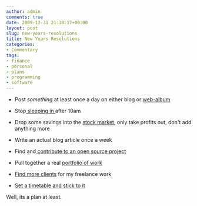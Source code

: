 ```yaml
---
author: admin
comments: true
date: 2009-12-31 21:38:17+00:00
layout: post
slug: new-years-resolutions
title: New Years Resolutions
categories:
- Commentary
tags:
- finance
- personal
- plans
- programming
- software
---
```


	
  * Post *something* at least once a day on either blog or [web-album](http://picasaweb.google.com/andrew.bolster/1ayr?feat=directlink)

	
  * Stop[ sleeping in ](http://lifehacker.com/309030/top-10-ways-to-sleep-smarter-and-better)after 10am

	
  * Drop some savings into the [stock market](https://uk.etrade.com/e/t/uk/homepage), only take profits out, don't add anything more

	
  * Write an actual blog article once a week

	
  * Find and[ contribute to an open source project](http://sourceforge.net/people/)

	
  * Pull together a real [portfolio of work](http://grok-code.com/58/the-power-of-a-programming-portfolio/)

	
  * [Find more clients](http://freelanceswitch.com/finding/101-ideas-to-get-more-freelance-work-and-generate-new-client-leads/) for my freelance work

	
  * [Set a timetable and stick to it](http://calnewport.com/blog/2008/02/15/fixed-schedule-productivity-how-i-accomplish-a-large-amount-of-work-in-a-small-number-of-work-hours/)

Well, its a plan at least.
